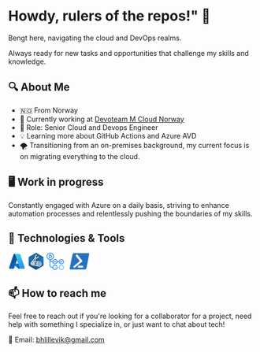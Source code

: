 # Howdy, rulers of the repos!" 👋

Bengt here, navigating the cloud and DevOps realms.

Always ready for new tasks and opportunities that challenge my skills and knowledge.

## 🔍 About Me

- 🇳🇴 From Norway
- 🏢 Currently working at [Devoteam M Cloud Norway](https://mcloud.devoteam.com/)
- 👷 Role: Senior Cloud and Devops Engineer
- 💡 Learning more about GitHub Actions and Azure AVD
- 🌪️ Transitioning from an on-premises background, my current focus is on migrating everything to the cloud.

## 🖥️ Work in progress

Constantly engaged with Azure on a daily basis, striving to enhance automation processes and relentlessly pushing the boundaries of my skills.

## 🔧 Technologies & Tools

<img src="./icons/azure.png" width="35" height="35"> <img src="./icons/bicep.png" width="35" height="35"> <img src="./icons/githubactions.png" width="35" height="35"> <img src="./icons/powershell.png" width="55" height="35">

## 📫 How to reach me

Feel free to reach out if you're looking for a collaborator for a project, need help with something I specialize in, or just want to chat about tech!

📧 Email: [bhlillevik@gmail.com](mailto:bhlillevik@gmail.com)
